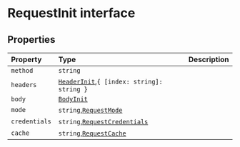 # RequestInit interface










## Properties

| Property	   | Type	| Description|
|:-------------|:-------|:-----------|
|`method`      | `string` |  |
|`headers`      | [`HeaderInit`](../whatwg-fetch/whatwg-fetch-module.md#types),`{ [index: string]: string }` |  |
|`body`      | [`BodyInit`](../whatwg-fetch/whatwg-fetch-module.md#types) |  |
|`mode`      | `string`,[`RequestMode`](../whatwg-fetch/requestmode.md) |  |
|`credentials`      | `string`,[`RequestCredentials`](../whatwg-fetch/requestcredentials.md) |  |
|`cache`      | `string`,[`RequestCache`](../whatwg-fetch/requestcache.md) |  |





